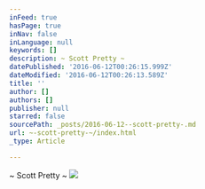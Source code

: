 ```yaml
---
inFeed: true
hasPage: true
inNav: false
inLanguage: null
keywords: []
description: ~ Scott Pretty ~
datePublished: '2016-06-12T00:26:15.999Z'
dateModified: '2016-06-12T00:26:13.589Z'
title: ''
author: []
authors: []
publisher: null
starred: false
sourcePath: _posts/2016-06-12--scott-pretty-.md
url: ~-scott-pretty-~/index.html
_type: Article

---
```

~ Scott Pretty ~
![](https://the-grid-user-content.s3-us-west-2.amazonaws.com/7c7b6f64-dbba-4b3a-a92a-a5a224620c03.jpg)